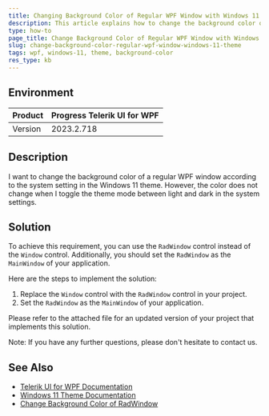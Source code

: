 ```yaml
---
title: Changing Background Color of Regular WPF Window with Windows 11 Theme
description: This article explains how to change the background color of a regular WPF window according to the system setting in the Windows 11 theme.
type: how-to
page_title: Change Background Color of Regular WPF Window with Windows 11 Theme
slug: change-background-color-regular-wpf-window-windows-11-theme
tags: wpf, windows-11, theme, background-color
res_type: kb
---
```


## Environment
| Product | Progress Telerik UI for WPF |
| ------- | ------------------------- |
| Version | 2023.2.718               |

## Description
I want to change the background color of a regular WPF window according to the system setting in the Windows 11 theme. However, the color does not change when I toggle the theme mode between light and dark in the system settings.

## Solution
To achieve this requirement, you can use the `RadWindow` control instead of the `Window` control. Additionally, you should set the `RadWindow` as the `MainWindow` of your application.

Here are the steps to implement the solution:

1. Replace the `Window` control with the `RadWindow` control in your project.
2. Set the `RadWindow` as the `MainWindow` of your application.

Please refer to the attached file for an updated version of your project that implements this solution.

Note: If you have any further questions, please don't hesitate to contact us.

## See Also
- [Telerik UI for WPF Documentation](https://docs.telerik.com/devtools/wpf/introduction)
- [Windows 11 Theme Documentation](https://docs.microsoft.com/en-us/windows/apps/desktop/modernize/apply-acrylic-material)
- [Change Background Color of RadWindow](https://docs.telerik.com/devtools/wpf/controls/radwindow/overview#styling-the-radwindow)

